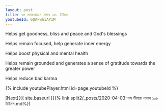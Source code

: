 ```yaml
---
layout: post
title: ওম মহাকারমানে নামায ১০৮ টাইমস
youtubeId: 6QAFwhiAPIM
---
```

 
 
Helps get goodness, bliss and peace and God's blessings
 
Helps remain focused, help generate inner energy 
 
Helps boost physical and mental health 
 
Helps remain grounded and generates a sense of gratitude towards the greater power 
 
Helps reduce bad karma
 
 
 
 


{% include youtubePlayer.html id=page.youtubeId %}
 
[Next]({{ site.baseurl }}{% link  split2/_posts/2020-04-03-ওম ভীমায়া নামায ১০৮ টাইমস.md%})
 

